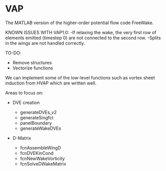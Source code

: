 # VAP
The MATLAB version of the higher-order potential flow code FreeWake.


KNOWN ISSUES WITH VAP1.0:
-If relaxing the wake, the very first row of elements emitted (timestep 0) are not connected to the second row. 
-Splits in the wings are not handled correctly.

TO-DO:

- Remove structures
- Vectorize functions

We can implement some of the low-level functions such as vortex sheet induction from HVAP which are written well. 

Areas to focus on:

- DVE creation
    - generateDVEs_v2
    - generateSingfct
    - panelBoundary
    - generateWakeDVEs

- D-Matrix
    - fcnAssembleWingD
    - fcnDVEKinCond
    - fcnNewWakeVorticity
    - fcnSolveDWakeMatrix

